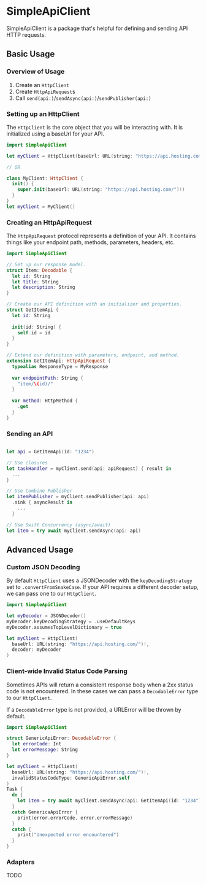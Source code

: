 # SimpleApiClient

SimpleApiClient is a package that's helpful for defining and sending API HTTP requests.  

## Basic Usage

### Overview of Usage

1. Create an `HttpClient`
2. Create `HttpApiRequest`s
3. Call `send(api:)`/`sendAsync(api:)`/`sendPublisher(api:)`

### Setting up an HttpClient

The `HttpClient` is the core object that you will be interacting with. It is initialized using a baseUrl for your API.
```swift
import SimpleApiClient

let myClient = HttpClient(baseUrl: URL(string: "https://api.hosting.com/")!)

// OR

class MyClient: HttpClient {
  init() {
    super.init(baseUrl: URL(string: "https://api.hosting.com/")!)
  }
}
let myClient = MyClient()
``` 

### Creating an HttpApiRequest

The `HttpApiRequest` protocol represents a definition of your API. It contains things like your endpoint path, methods, parameters, headers, etc.  

```swift
import SimpleApiClient

// Set up our response model.
struct Item: Decodable {
  let id: String
  let title: String
  let description: String
}

// Create our API definition with an initializer and properties.
struct GetItemApi {
  let id: String
  
  init(id: String) {
    self.id = id
  }
}

// Extend our definition with parameters, endpoint, and method.
extension GetItemApi: HttpApiRequest {
  typealias ResponseType = MyResponse
  
  var endpointPath: String {
    "item/\(id)/"
  }
  
  var method: HttpMethod {
    .get
  }
}
```

### Sending an API

```swift

let api = GetItemApi(id: "1234")

// Use closures
let taskHandler = myClient.send(api: apiRequest) { result in
  ...
}

// Use Combine Publisher
let itemPublisher = myClient.sendPublisher(api: api)
  .sink { asyncResult in
    ...
  }

// Use Swift Concurrency (async/await)
let item = try await myClient.sendAsync(api: api)
```

## Advanced Usage

### Custom JSON Decoding

By default `HttpClient` uses a JSONDecoder with the `keyDecodingStrategy` set to `.convertFromSnakeCase`. If your API requires a different decoder setup, we can pass one to our `HttpClient`.

```swift
import SimpleApiClient

let myDecoder = JSONDecoder()
myDecoder.keyDecodingStrategy = .useDefaultKeys
myDecoder.assumesTopLevelDictionary = true

let myClient = HttpClient(
  baseUrl: URL(string: "https://api.hosting.com/")!,
  decoder: myDecoder
)
```

### Client-wide Invalid Status Code Parsing 

Sometimes APIs will return a consistent response body when a 2xx status code is not encountered. In these cases we can pass a `DecodableError` type to our `HttpClient`.

If a `DecodableError` type is not provided, a URLError will be thrown by default.

```swift
import SimpleApiClient

struct GenericApiError: DecodableError {
  let errorCode: Int
  let errorMessage: String
}

let myClient = HttpClient(
  baseUrl: URL(string: "https://api.hosting.com/")!,
  invalidStatusCodeType: GenericApiError.self
)
Task {
  do {
    let item = try await myClient.sendAsync(api: GetItemApi(id: "1234"))
  }
  catch GenericaApiError {
    print(error.errorCode, error.errorMessage)
  }
  catch {
    print("Unexpected error encountered")
  }
}
```

### Adapters

TODO
